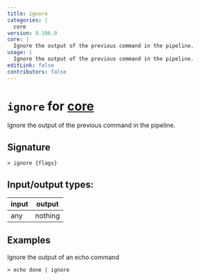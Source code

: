 ```yaml
---
title: ignore
categories: |
  core
version: 0.106.0
core: |
  Ignore the output of the previous command in the pipeline.
usage: |
  Ignore the output of the previous command in the pipeline.
editLink: false
contributors: false
---
```

<!-- This file is automatically generated. Please edit the command in https://github.com/nushell/nushell instead. -->

# `ignore` for [core](/commands/categories/core.md)

<div class='command-title'>Ignore the output of the previous command in the pipeline.</div>

## Signature

```> ignore {flags} ```


## Input/output types:

| input | output  |
| ----- | ------- |
| any   | nothing |
## Examples

Ignore the output of an echo command
```nu
> echo done | ignore

```
